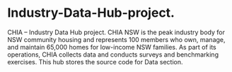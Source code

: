 # Industry-Data-Hub-project.
CHIA – Industry Data Hub project. CHIA NSW is the peak industry body for NSW community housing and represents 100 members who own, manage, and maintain 65,000 homes for low-income NSW families. As part of its operations, CHIA collects data and conducts surveys and benchmarking exercises. This hub stores the source code for Data section.
